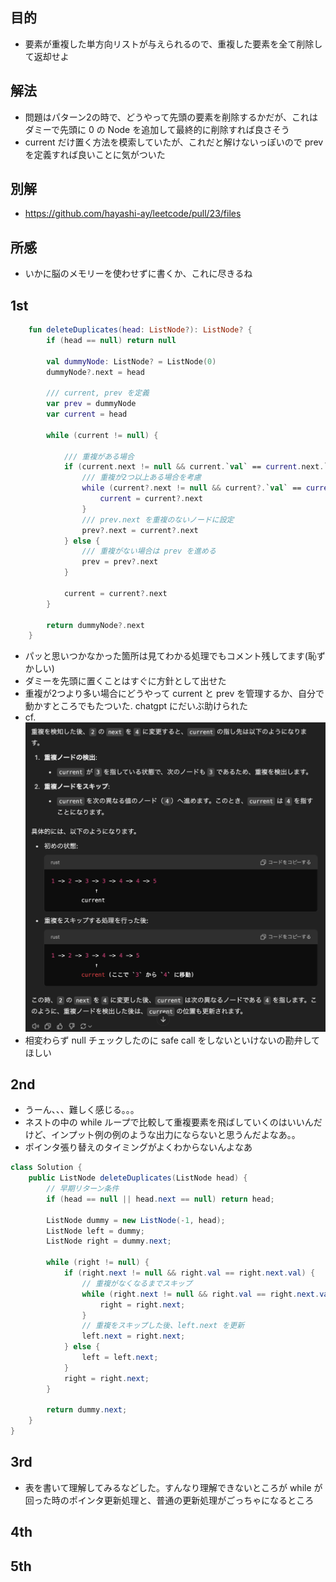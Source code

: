 ## 目的
- 要素が重複した単方向リストが与えられるので、重複した要素を全て削除して返却せよ

## 解法
- 問題はパターン2の時で、どうやって先頭の要素を削除するかだが、これはダミーで先頭に 0 の Node を追加して最終的に削除すれば良さそう
- current だけ置く方法を模索していたが、これだと解けないっぽいので prev を定義すれば良いことに気がついた

## 別解
- https://github.com/hayashi-ay/leetcode/pull/23/files

## 所感
- いかに脳のメモリーを使わせずに書くか、これに尽きるね

## 1st
```kotlin
    fun deleteDuplicates(head: ListNode?): ListNode? {
        if (head == null) return null
        
        val dummyNode: ListNode? = ListNode(0)
        dummyNode?.next = head

        /// current, prev を定義
        var prev = dummyNode
        var current = head

        while (current != null) {

            /// 重複がある場合
            if (current.next != null && current.`val` == current.next.`val`) {
                /// 重複が2つ以上ある場合を考慮
                while (current?.next != null && current?.`val` == current?.next?.`val`) {
                    current = current?.next
                }
                /// prev.next を重複のないノードに設定
                prev?.next = current?.next
            } else {
                /// 重複がない場合は prev を進める
                prev = prev?.next
            }

            current = current?.next
        }

        return dummyNode?.next
    }
```
- パッと思いつかなかった箇所は見てわかる処理でもコメント残してます(恥ずかしい)
- ダミーを先頭に置くことはすぐに方針として出せた
- 重複が2つより多い場合にどうやって current と prev を管理するか、自分で動かすところでもたついた. chatgpt にだいぶ助けられた
- cf. ![alt text](image.png)
- 相変わらず null チェックしたのに safe call をしないといけないの勘弁してほしい

## 2nd
- うーん、、、難しく感じる。。。
- ネストの中の while ループで比較して重複要素を飛ばしていくのはいいんだけど、インプット例の例のような出力にならないと思うんだよなあ。。
- ポインタ張り替えのタイミングがよくわからないんよなあ
```java
class Solution {
    public ListNode deleteDuplicates(ListNode head) {
        // 早期リターン条件
        if (head == null || head.next == null) return head;

        ListNode dummy = new ListNode(-1, head);
        ListNode left = dummy;
        ListNode right = dummy.next;

        while (right != null) {
            if (right.next != null && right.val == right.next.val) {
                // 重複がなくなるまでスキップ
                while (right.next != null && right.val == right.next.val) {
                    right = right.next;
                }
                // 重複をスキップした後、left.next を更新
                left.next = right.next;
            } else {
                left = left.next;
            }
            right = right.next;
        }

        return dummy.next;
    }
}
```

## 3rd
- 表を書いて理解してみるなどした。すんなり理解できないところが while が回った時のポインタ更新処理と、普通の更新処理がごっちゃになるところ

## 4th

## 5th

